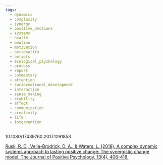 ```yaml
---
tags:
  - dynamics
  - complexity
  - synergy
  - positive_emotions
  - systems
  - health
  - emotion
  - motivation
  - personality
  - beliefs
  - ecological_psychology
  - process
  - report
  - commentary
  - attention
  - socioemotional_development
  - interaction
  - sense_making
  - stability
  - affect
  - communication
  - creativity
  - life
  - intervention
---
```

10.1080/17439760.2017.1291853

[Rusk, R. D., Vella-Brodrick, D. A., & Waters, L. (2018). A complex dynamic systems approach to lasting positive change: The synergistic change model. The Journal of Positive Psychology, 13(4), 406-418.](https://www.tandfonline.com/doi/pdf/10.1080/17439760.2017.1291853?casa_token=_IfLQpxMGoAAAAAA:CqUZffYpA_IBtC0hp8M47PLOyOvbUKrXv2ofUvE1_BQLCNWYnYq9p3mD1CzNrMO-_320iogxVWo_)